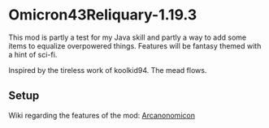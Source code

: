 # Omicron43Reliquary-1.19.3
This mod is partly a test for my Java skill and partly a way to add some items to equalize overpowered things. Features will be fantasy themed with a hint of sci-fi.

Inspired by the tireless work of koolkid94. The mead flows.

## Setup

Wiki regarding the features of the mod: [Arcanonomicon](https://docs.google.com/document/d/19MJi0cEaAXYcVjlNX9bTlvoJp7d2Jtk6RahsYEJwxWQ/edit?usp=sharing)
